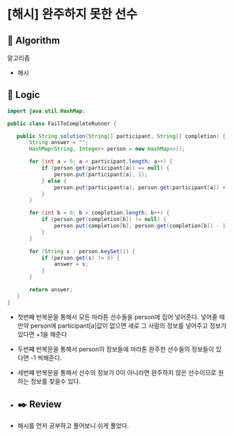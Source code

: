 # [해시] 완주하지 못한 선수

## :pushpin: **Algorithm**

알고리즘

- 해시

## :round_pushpin: **Logic**

 ```java
import java.util.HashMap;

public class FailToCompleteRunner {

    public String solution(String[] participant, String[] completion) {
        String answer = "";
        HashMap<String, Integer> person = new HashMap<>();

        for (int a = 0; a < participant.length; a++) {
            if (person.get(participant[a]) == null) {
                person.put(participant[a], 1);
            } else {
                person.put(participant[a], person.get(participant[a]) + 1);
            }
        }

        for (int b = 0; b < completion.length; b++) {
            if (person.get(completion[b]) != null) {
                person.put(completion[b], person.get(completion[b]) - 1);
            }
        }

        for (String s : person.keySet()) {
            if (person.get(s) != 0) {
                answer = s;
            }
        }

        return answer;
    }
}

 ```

- 첫번째 반복문을 통해서 모든 마라톤 선수들을 person에 집어 넣어준다. 넣어줄 때 만약 person에 participant[a]값이 없으면 새로 그 사람의 정보를 넣어주고
  정보가 있다면 +1을 해준다
- 두번쨰 반복문을 통해서 person의 정보들에 마라톤 완주한 선수들의 정보들이 있다면 -1 씩해준다.
- 세번쨰 반복문을 통해서 선수의 정보가 0이 아니라면 완주하지 않은 선수이므로 원하는 정보를 찾을수 있다.
- ## :black_nib: **Review**

- 해시를 먼저 공부하고 풀어보니 쉬게 풀었다.